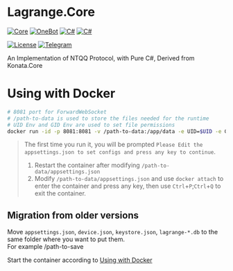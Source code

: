 # Lagrange.Core

[![Core](https://img.shields.io/badge/Lagrange-Core-blue)](#)
[![OneBot](https://img.shields.io/badge/Lagrange-OneBot-blue)](#)
[![C#](https://img.shields.io/badge/Core-%20.NET_6-blue)](#)
[![C#](https://img.shields.io/badge/OneBot-%20.NET_7-blue)](#)

[![License](https://img.shields.io/static/v1?label=LICENSE&message=GPL-3.0&color=lightrey)](#)
[![Telegram](https://img.shields.io/endpoint?url=https%3A%2F%2Ftelegram-badge-4mbpu8e0fit4.runkit.sh%2F%3Furl%3Dhttps%3A%2F%2Ft.me%2F%2B6HNTeJO0JqtlNmRl)](https://t.me/+6HNTeJO0JqtlNmRl)

An Implementation of NTQQ Protocol, with Pure C#, Derived from Konata.Core

# Using with Docker

```bash
# 8081 port for ForwardWebSocket
# /path-to-data is used to store the files needed for the runtime
# UID Env and GID Env are used to set file permissions
docker run -id -p 8081:8081 -v /path-to-data:/app/data -e UID=$UID -e GID=$(id -g) ghcr.io/lagrangedev/lagrange.onebot:edge
```

> The first time you run it, you will be prompted `Please Edit the appsettings.json to set configs and press any key to continue`.
>
> 1. Restart the container after modifying `/path-to-data/appsettings.json`
> 2. Modify `/path-to-data/appsettings.json` and use `docker attach` to enter the container and press any key, then use `Ctrl`+`P`;`Ctrl`+`Q` to exit the container.

## Migration from older versions

Move `appsettings.json`, `device.json`, `keystore.json`, `lagrange-*.db` to the same folder where you want to put them.  
For example /path-to-save

Start the container according to [Using with Docker](#using-with-docker)